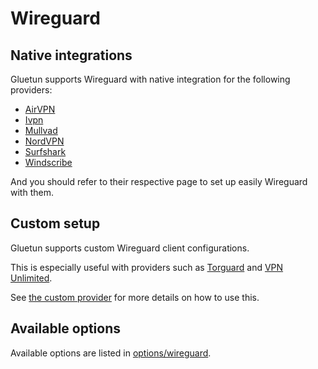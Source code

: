 # Wireguard

## Native integrations

Gluetun supports Wireguard with native integration for the following providers:

- [AirVPN](providers/airvpn.md)
- [Ivpn](providers/ivpn.md)
- [Mullvad](providers/mullvad.md)
- [NordVPN](providers/nordvpn.md)
- [Surfshark](providers/surfshark.md)
- [Windscribe](providers/windscribe.md)

And you should refer to their respective page to set up easily Wireguard with them.

## Custom setup

Gluetun supports custom Wireguard client configurations.

This is especially useful with providers such as [Torguard](providers/torguard.md) and [VPN Unlimited](providers/vpn-unlimited.md).

See [the custom provider](providers/custom.md) for more details on how to use this.

## Available options

Available options are listed in [options/wireguard](options/wireguard.md).
